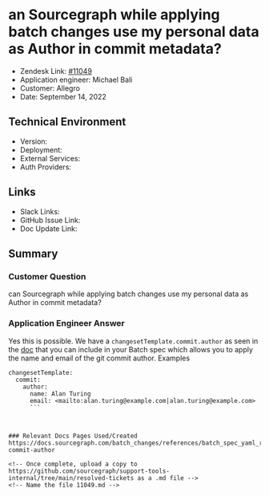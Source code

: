 
# an Sourcegraph while applying batch changes use my personal data as Author in commit metadata? <!-- Ticket Title  Hint: include keywords to make it searchable -->

- Zendesk Link: [#11049](https://sourcegraph.zendesk.com/agent/tickets/11049)
- Application engineer: Michael Bali
- Customer: Allegro <!-- Redact if this contains personally identifying information -->
- Date: September 14, 2022

<!-- Data populated from integration, speak to Ben Gordon or Michael Bali if not working -->
<!-- During Internal team trial, fill missing data manually (we are waiting for all data to sync) -->

## Technical Environment
- Version: ​
- Deployment:
- External Services:
- Auth Providers:


## Links
<!-- Data for application engineer manual entry -->
- Slack Links:
- GitHub Issue Link:
- Doc Update Link:

## Summary
### Customer Question
can Sourcegraph while applying batch changes use my personal data as Author in commit metadata?

### Application Engineer Answer
Yes this is possible.
We have a `changesetTemplate.commit.author` as seen in the [doc](https://docs.sourcegraph.com/batch_changes/references/batch_spec_yaml_reference#changesettemplate-commit-author) that you can include in your Batch spec which allows you to apply the name and email of the git commit author.
Examples

```
changesetTemplate:
  commit:
    author:
      name: Alan Turing
      email: <mailto:alan.turing@example.com|alan.turing@example.com>
      ```



### Relevant Docs Pages Used/Created
https://docs.sourcegraph.com/batch_changes/references/batch_spec_yaml_reference#changesettemplate-commit-author

<!-- Once complete, upload a copy to https://github.com/sourcegraph/support-tools-internal/tree/main/resolved-tickets as a .md file -->
<!-- Name the file 11049.md -->
